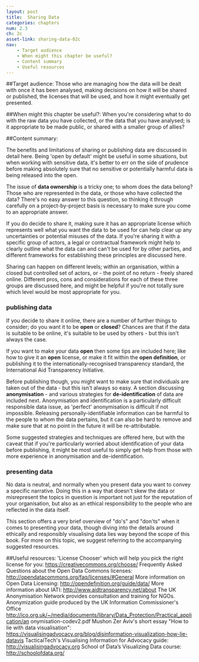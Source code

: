 ```yaml
---
layout: post
title:  Sharing Data
categories: chapters
num: 2.3
ch: 2c
asset-link: sharing-data-02c
nav: 
    - Target audience
    - When might this chapter be useful? 
    - Content summary
    - Useful resources
---
```


##<span id="target-audience">Target audience</span>:
Those who are managing how the data will be dealt with once it has been analysed, making decisions on how it will be shared or published, the licenses that will be used, and how it might eventually get presented. 

##<span id="useful">When might this chapter be useful?</span>:
When you're considering what to do with the raw data you have collected, or the data that you have analysed; is it appropriate to be made public, or shared with a smaller group of allies? 

##<span id="content-summary">Content summary</span>:

The benefits and limitations of sharing or publishing data are discussed in detail here. Being 'open by default' might be useful in some situations, but when working with sensitive data, it's better to err on the side of prudence before making absolutely sure that no sensitive or potentially harmful data is being released into the open.

The issue of **data ownership** is a tricky one; to whom does the data belong? Those who are represented in the data, or those who have collected the data? There's no easy answer to this question, so thinking it through carefully on a project-by-project basis is necessary to make sure you come to an appropriate answer. 

If you do decide to share it, making sure it has an appropriate license which represents well what you want the data to be used for can help clear up any uncertainties or potential misuses of the data. If you're sharing it with a specific group of actors, a legal or contractual framework might help to clearly outline what the data can and can't be used for by other parties, and different frameworks for establishing these principles are discussed here.

Sharing can happen on different levels; within an organisation, within a closed but controlled set of actors, or - the point of no return - freely shared online. Different pros, cons and considerations for each of these three groups are discussed here, and might be helpful if you're not totally sure which level would be most appropriate for you. 

### publishing data

If you decide to share it online, there are a number of further things to consider; do you want it to be **open** or **closed**? Chances are that if the data is suitable to be online, it's suitable to be used by others - but this isn't always the case. 

If you want to make your data **open** then some tips are included here; like how to give it an **open** license, or make it fit within the **open definition**, or publishing it to the internationally-recognised transparency standard, the International Aid Transparency Initiative.

Before publishing though, you might want to make sure that individuals are taken out of the data - but this isn't always so easy. A section discussing **anonymisation** - and various strategies for **de-identification** of data are included next. Anonymisation and identification is a particularly difficult responsible data issue, as 'perfect' anonymisation is difficult if not impossible. Releasing personally-identifiable information can be harmful to the people to whom the data pertains, but it can also be hard to remove and make sure that at no point in the future it will be re-attributable.

Some suggested strategies and techniques are offered here, but with the caveat that if you're particularly worried about identification of your data before publishing, it might be most useful to simply get help from those with more experience in anonymisation and de-identification. 


### presenting data

No data is neutral, and normally when you present data you want to convey a specific narrative. Doing this in a way that doesn't skew the data or misrepresent the topics in question is important not just for the reputation of your organisation, but also as an ethical responsibility to the people who are reflected in the data itself. 

This section offers a very brief overview of "do's" and "don'ts" when it comes to presenting your data, though diving into the details around ethically and responsibly visualising data lies way beyond the scope of this book. For more on this topic, we suggest referring to the accompanying suggested resources. 

##<span id="useful-resources">Useful resources</span>:
'License Chooser' which will help you pick the right license for you: https://creativecommons.org/choose/
Frequently Asked Questions about the Open Data Commons licenses: http://opendatacommons.org/faq/licenses/#General
More information on Open Data Licensing: http://opendefinition.org/guide/data/
More information about IATI:  http://www.aidtransparency.net/about
The UK Anonymisation Network provides consultation and training for NGOs.
Anonymization guide produced by the UK Information Commissioner's Office http://ico.org.uk/~/media/documents/library/Data_Protection/Practical_application/an onymisation-codev2.pdf
Mushon Zer Aviv's short essay "How to lie with data visualisation": https://visualisingadvocacy.org/blog/disinformation-visualization-how-lie-datavis
TacticalTech's Visualising Information for Advocacy guide: http://visualisingadvocacy.org
School of Data’s Visualizing Data course: http://schoolofdata.org/